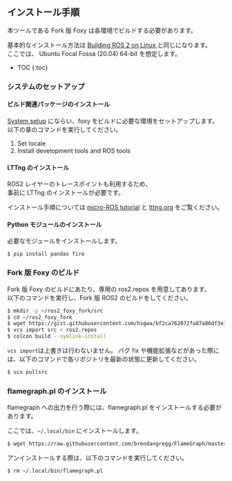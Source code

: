 ## インストール手順

本ツールである Fork 版 Foxy は各環境でビルドする必要があります。

基本的なインストール方法は [Building ROS 2 on Linux ](https://index.ros.org/doc/ros2/Installation/Foxy/Linux-Development-Setup/)と同じになります。  
ここでは、 Ubuntu Focal Fossa (20.04) 64-bit を想定します。

* TOC
{:toc}

### システムのセットアップ

#### ビルド関連パッケージのインストール

[System setup](https://index.ros.org/doc/ros2/Installation/Foxy/Linux-Development-Setup/#system-setup) にならい、foxy をビルドに必要な環境をセットアップします。  
以下の章のコマンドを実行してください。

1. Set locale
2. Install development tools and ROS tools

#### LTTng のインストール

ROS2 レイヤーのトレースポイントも利用するため、  
事前に LTTng のインストールが必要です。

インストール手順については [micro-ROS tutorial](https://micro-ros.github.io/docs/tutorials/advanced/tracing/) と [lttng.org](https://lttng.org/docs/) をご覧ください。

#### Python モジュールのインストール
必要なモジュールをインストールします。

```
$ pip install pandas fire
```

### Fork 版 Foxy のビルド

Fork 版 Foxy のビルドにあたり、専用の ros2.repos を用意してあります。  
以下のコマンドを実行し、Fork 版 ROS2 のビルドをしてください。


```bash
$ mkdir -p ~/ros2_foxy_fork/src
$ cd ~/ros2_foxy_fork
$ wget https://gist.githubusercontent.com/hsgwa/bf2ca762072fa87a86df3e13a0d8b2d5/raw/bebcf6675c84f233ab4a50531161316769ad0d17/ros2.repos
$ vcs import src < ros2.repos
$ colcon build --symlink-install
```

`vcs import`は上書きは行わないません。
バグ fix や機能拡張などがあった際には、以下のコマンドで各リポジトリを最新の状態に更新してください。
```bash
$ vcs pullsrc
```

### flamegraph.pl のインストール

flamegraph への出力を行う際には、flamegraph.pl をインストールする必要があります。

ここでは、`~/.local/bin` にインストールします。

```bash
$ wget https://raw.githubusercontent.com/brendangregg/FlameGraph/master/flamegraph.pl -O ~/.local/bin/flamegraph.pl && chmod +x $_
```

アンインストールする際は、以下のコマンドを実行してください。

```bash
$ rm ~/.local/bin/flamegraph.pl
```
